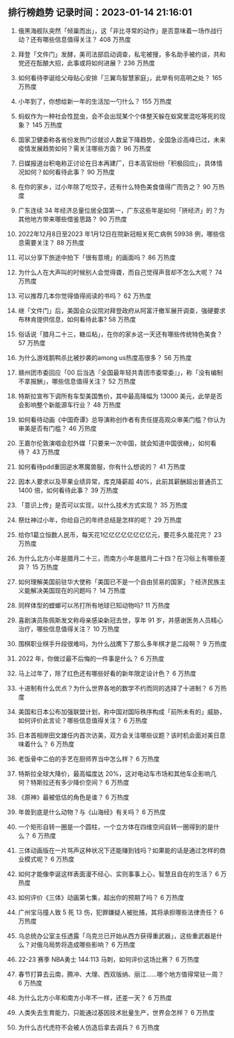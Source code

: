 
## 排行榜趋势 记录时间：2023-01-14 21:16:01
  
  1. 俄黑海舰队突然「倾巢而出」，这「非比寻常的动作」是否意味着一场作战行动？还有哪些信息值得关注？ 408 万热度
    
  2. 拜登「文件门」发酵，美司法部启动调查，私宅被搜，多名助手被约谈，共和党还在酝酿大招，此事或将如何进展？ 236 万热度
    
  3. 如何看待李诞给父母贴心安排「三翼鸟智慧家庭」，此举有何高明之处？ 165 万热度
    
  4. 小年到了，你想给新一年的生活加一勺什么？ 155 万热度
    
  5. 蚂蚁作为一种社会性昆虫，会不会出现某个个体整天躲在蚁窝里混吃等死的现象？ 145 万热度
    
  6. 国家卫健委称各省份发热门诊就诊人数呈下降趋势，全国急诊高峰已过，未来疫情发展趋势如何？需关注哪些方面？ 96 万热度
    
  7. 日媒报道台积电称正讨论在日本再建厂，日本高官纷纷「积极回应」，具体情况如何？如何看待此事？ 90 万热度
    
  8. 在你的家乡，过小年除了吃饺子，还有什么特色美食值得广而告之？ 90 万热度
    
  9. 广东连续 34 年经济总量位居全国第一，广东这些年是如何「拼经济」的？为其他地方带来哪些借鉴思路？ 90 万热度
    
  10. 2022年12月8日至2023 年1月12日在院新冠相关死亡病例 59938 例，哪些信息需要关注？ 88 万热度
    
  11. 可以分享下旅途中拍下「很有意境」的画面吗？ 86 万热度
    
  12. 为什么人在大声叫的时候别人会觉得聋，而自己觉得声音却不怎么大呢？ 74 万热度
    
  13. 可以推荐几本你觉得值得阅读的书吗？ 62 万热度
    
  14. 继「文件门」后，美国会众议院对拜登政府从阿富汗撤军展开调查，强硬要求布林肯提供信息，如何看待此事? 58 万热度
    
  15. 俗话说「腊月二十三，糖瓜粘」，在你的家乡这一天还有哪些传统特色美食？ 57 万热度
    
  16. 为什么游戏鹅鸭杀比被抄袭的among us热度高很多？ 56 万热度
    
  17. 赣州团市委回应「00 后当选『全国最年轻共青团市委常委』」，称「没有编制不拿报酬」，哪些信息值得关注？ 52 万热度
    
  18. 特斯拉宣布下调所有车型美国售价，其中最高降幅为 13000 美元，此举是否会影响整个新能源车行业？ 48 万热度
    
  19. 如何看待动画《中国奇谭》总导演称创作者有责任提高观众审美门槛？你认为审美是否有门槛？ 46 万热度
    
  20. 王嘉尔伦敦演唱会怼外媒「只要来一次中国，就会知道中国很棒」，如何看待？ 43 万热度
    
  21. 如何看待pdd重回逆水寒魔兽服，你有什么想说的？ 41 万热度
    
  22. 因本人要求以及苹果业绩异常，库克降薪超 40%，此前其薪酬超出普通员工 1400 倍，如何看待此事？ 39 万热度
    
  23. 「意识上传」是否可以实现，以什么技术方式实现？ 35 万热度
    
  24. 祭灶神过小年，你给自己的年终总结是怎样的呢？ 29 万热度
    
  25. 给你1葛立恒数人民币，每天花1亿亿亿亿亿亿亿亿元，要花多久能花完？ 23 万热度
    
  26. 为什么北方小年是腊月二十三，而南方小年是腊月二十四？在习俗上有哪些差异？ 15 万热度
    
  27. 如何理解美国前驻华大使称「美国已不是一个自由贸易的国家」？经济民族主义能解决美国现在的问题吗？ 14 万热度
    
  28. 同样体型的螳螂可以吊打所有地球已知动物吗? 11 万热度
    
  29. 喜剧演员陈佩斯发文称母亲感染新冠去世，享年 91 岁，并感谢医务人员精心治疗，哪些信息值得关注？ 10 万热度
    
  30. 围棋职业棋手升段很难吗，为什么战鹰下了那么多年棋才是二段啊？ 9 万热度
    
  31. 2022 年，你做过最不后悔的一件事是什么？ 6 万热度
    
  32. 马上过年了，除了红色还有哪些好看的新年限定设计色？ 6 万热度
    
  33. 十进制有什么优点？为什么世界各地的数学不约而同的选择了十进制？ 6 万热度
    
  34. 美国和日本公布加强联盟计划，称中国对国际秩序构成「前所未有的」威胁，如何评价此言论？哪些信息值得关注？ 6 万热度
    
  35. 日本首相岸田文雄任内首次访美，双方会关注哪些议题？该时机会面对美日意味着什么？ 6 万热度
    
  36. 老饭骨中二伯的手艺在厨师界当中怎么样？ 6 万热度
    
  37. 特斯拉全球大降价，最高幅度达 20%，这对电动车市场和其他车企影响几何？特斯拉还有多少降价空间？ 6 万热度
    
  38. 《原神》最被低估的角色是谁？ 6 万热度
    
  39. 年兽到底是什么动物？与《山海经》有关吗？ 6 万热度
    
  40. 一个矩形自转一圈是一个圆柱，一个立方体在四维空间自转一圈得到的是什么？ 6 万热度
    
  41. 三体动画版在一片骂声这种状况下还能赚到钱吗？如果能的话是通过怎样的商业模式呢？ 6 万热度
    
  42. 如何才能像李诞这样表面漫不经心、实则事事上心，智慧且自在的生活？ 6 万热度
    
  43. 如何评价《三体》动画第七集，超出你的预期了吗？ 6 万热度
    
  44. 广州宝马撞人致 5 死 13 伤，犯罪嫌疑人被批捕，其将承担哪些法律责任？ 6 万热度
    
  45. 乌总统办公室主任透露「乌克兰已开始从西方获得重武器」，这些重武器是什么？对俄乌局势将造成哪些影响？ 6 万热度
    
  46. 22-23 赛季 NBA勇士 144:113 马刺，如何评价这场比赛？ 6 万热度
    
  47. 春节打算去云南，腾冲、大理、西双版纳、丽江......哪个地方值得常驻一周？ 6 万热度
    
  48. 为什么北方小年和南方小年不一样，还差一天？ 6 万热度
    
  49. 人类失去生育能力，只能通过基因技术批量生产，世界会怎样？ 6 万热度
    
  50. 为什么古代虎符不会被人仿造后拿去调兵？ 6 万热度
    